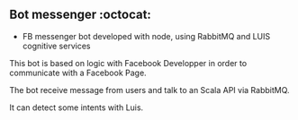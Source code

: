 ## Bot messenger :octocat:

* FB messenger bot developed with node, using RabbitMQ and LUIS cognitive services


This bot is based on logic with Facebook Developper in order to communicate with a Facebook Page.

The bot receive message from users and talk to an Scala API via RabbitMQ. 

It can detect some intents with Luis.
